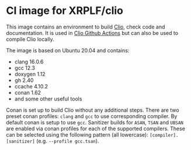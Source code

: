 # CI image for XRPLF/clio

This image contains an environment to build [Clio](https://github.com/XRPLF/clio), check code and documentation.
It is used in [Clio Github Actions](https://github.com/XRPLF/clio/actions) but can also be used to compile Clio locally.

The image is based on Ubuntu 20.04 and contains:
- clang 16.0.6
- gcc 12.3
- doxygen 1.12
- gh 2.40
- ccache 4.10.2
- conan 1.62
- and some other useful tools

Conan is set up to build Clio without any additional steps. There are two preset conan profiles: `clang` and `gcc` to use corresponding compiler. By default conan is setup to use `gcc`.
Sanitizer builds for `ASAN`, `TSAN` and `UBSAN` are enabled via conan profiles for each of the supported compilers. These can be selected using the following pattern (all lowercase): `[compiler].[sanitizer]` (e.g. `--profile gcc.tsan`). 
